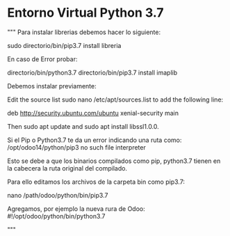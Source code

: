 # Entorno Virtual Python 3.7

"""
Para instalar librerias debemos hacer lo siguiente:

sudo directorio/bin/pip3.7 install libreria

En caso de Error probar:

directorio/bin/python3.7 directorio/bin/pip3.7 install imaplib

Debemos instalar previamente:

Edit the source list sudo nano /etc/apt/sources.list to add the following line: 

deb http://security.ubuntu.com/ubuntu xenial-security main

Then sudo apt update and sudo apt install libssl1.0.0.


Si el Pip o Python3.7 te da un error indicando una ruta como:
/opt/odoo14/python/pip3 no such file interpreter

Esto se debe a que los binarios compilados como pip, python3.7 tienen en la cabecera la ruta original del compilado.

Para ello editamos los archivos de la carpeta bin como pip3.7:

nano /path/odoo/python/bin/pip3.7

Agregamos, por ejemplo la nueva rura de Odoo:
#!/opt/odoo/python/bin/python3.7


"""
